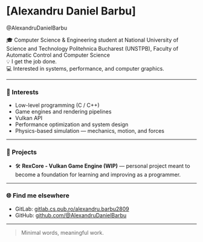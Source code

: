 # [Alexandru Daniel Barbu]
@AlexandruDanielBarbu

🎓 Computer Science & Engineering student at National University of Science and Technology Politehnica Bucharest (UNSTPB), Faculty of Automatic Control and Computer Science  
💡 I get the job done.  
💻 Interested in systems, performance, and computer graphics.

---

### 🧭 Interests
- Low-level programming (C / C++)  
- Game engines and rendering pipelines  
- Vulkan API  
- Performance optimization and system design  
- Physics-based simulation — mechanics, motion, and forces 
---

### 🧩 Projects
- 🛠️ **RexCore - Vulkan Game Engine (WIP)** — personal project meant to become a foundation for learning and improving as a programmer.

---

### 🌐 Find me elsewhere
- GitLab: [gitlab.cs.pub.ro/alexandru.barbu2809](https://gitlab.cs.pub.ro/alexandru.barbu2809)
- GitHub: [github.com/@AlexandruDanielBarbu](https://github.com/@AlexandruDanielBarbu)

---

> Minimal words, meaningful work.
